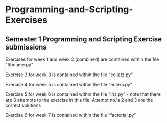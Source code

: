 # Programming-and-Scripting-Exercises
## Semester 1 Programming and Scripting Exercise submissions

Exercises for week 1 and week 2 (combined) are contained within the file "fibname.py"

Exercise 3 for week 3 is contained within the file "collatz.py"

Exercise 4 for week 5 is contained within the file "euler5.py"

Exercise 5 for week 6 is contained within the file "iris.py" - note that there are 3 attempts to the exercise in this file.  Attempt no.'s 2 and 3 are the correct solutions

Exercise 6 for week 7 is contained within the file "factorial.py"